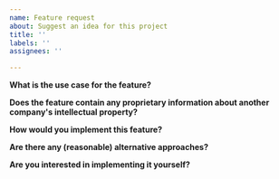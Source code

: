 ```yaml
---
name: Feature request
about: Suggest an idea for this project
title: ''
labels: ''
assignees: ''

---
```


**What is the use case for the feature?**

**Does the feature contain any proprietary information about another company's intellectual property?**

**How would you implement this feature?**

**Are there any (reasonable) alternative approaches?**

**Are you interested in implementing it yourself?**
